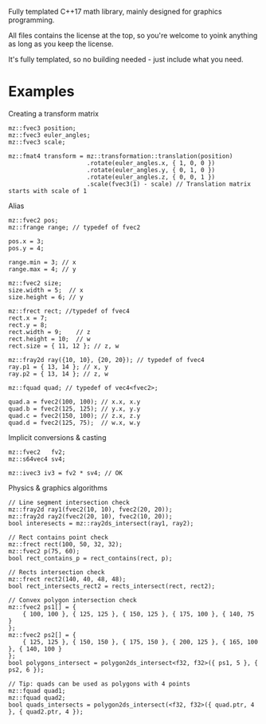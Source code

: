 Fully templated C++17 math library, mainly designed for graphics programming.

All files contains the license at the top, so you're welcome to yoink anything as long as you keep the license.

It's fully templated, so no building needed - just include what you need.

# Examples

Creating a transform matrix

    mz::fvec3 position;
    mz::fvec3 euler_angles;
    mz::fvec3 scale;

    mz::fmat4 transform = mz::transformation::translation(position)
                          .rotate(euler_angles.x, { 1, 0, 0 })
                          .rotate(euler_angles.y, { 0, 1, 0 })
                          .rotate(euler_angles.z, { 0, 0, 1 })
                          .scale(fvec3(1) - scale) // Translation matrix starts with scale of 1

Alias
    
    mz::fvec2 pos;
    mz::frange range; // typedef of fvec2

    pos.x = 3; 
    pos.y = 4; 

    range.min = 3; // x
    range.max = 4; // y

    mz::fvec2 size;
    size.width = 5;  // x
    size.height = 6; // y

    mz::frect rect; //typedef of fvec4
    rect.x = 7;
    rect.y = 8;
    rect.width = 9;    // z
    rect.height = 10;  // w
    rect.size = { 11, 12 }; // z, w

    mz::fray2d ray({10, 10}, {20, 20}); // typedef of fvec4
    ray.p1 = { 13, 14 }; // x, y
    ray.p2 = { 13, 14 }; // z, w

    mz::fquad quad; // typedef of vec4<fvec2>;

    quad.a = fvec2(100, 100); // x.x, x.y
    quad.b = fvec2(125, 125); // y.x, y.y
    quad.c = fvec2(150, 100); // z.x, z.y
    quad.d = fvec2(125, 75);  // w.x, w.y

Implicit conversions & casting

    mz::fvec2   fv2;
    mz::s64vec4 sv4;

    mz::ivec3 iv3 = fv2 * sv4; // OK

Physics & graphics algorithms

    // Line segment intersection check
    mz::fray2d ray1(fvec2(10, 10), fvec2(20, 20));
    mz::fray2d ray2(fvec2(20, 10), fvec2(10, 20));
    bool interesects = mz::ray2ds_intersect(ray1, ray2);

    // Rect contains point check
    mz::frect rect(100, 50, 32, 32);
    mz::fvec2 p(75, 60);
    bool rect_contains_p = rect_contains(rect, p);

    // Rects intersection check
    mz::frect rect2(140, 40, 48, 48);
    bool rect_intersects_rect2 = rects_intersect(rect, rect2);

    // Convex polygon intersection check
    mz::fvec2 ps1[] = {
        { 100, 100 }, { 125, 125 }, { 150, 125 }, { 175, 100 }, { 140, 75 }
    };
    mz::fvec2 ps2[] = {
        { 125, 125 }, { 150, 150 }, { 175, 150 }, { 200, 125 }, { 165, 100 }, { 140, 100 }
    };
    bool polygons_intersect = polygon2ds_intersect<f32, f32>({ ps1, 5 }, { ps2, 6 });

    // Tip: quads can be used as polygons with 4 points
    mz::fquad quad1;
    mz::fquad quad2;
    bool quads_intersects = polygon2ds_intersect(<f32, f32>({ quad.ptr, 4 }, { quad2.ptr, 4 });



